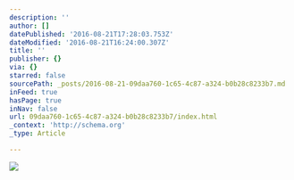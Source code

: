 ```yaml
---
description: ''
author: []
datePublished: '2016-08-21T17:28:03.753Z'
dateModified: '2016-08-21T16:24:00.307Z'
title: ''
publisher: {}
via: {}
starred: false
sourcePath: _posts/2016-08-21-09daa760-1c65-4c87-a324-b0b28c8233b7.md
inFeed: true
hasPage: true
inNav: false
url: 09daa760-1c65-4c87-a324-b0b28c8233b7/index.html
_context: 'http://schema.org'
_type: Article

---
```

![](https://the-grid-user-content.s3-us-west-2.amazonaws.com/c260f1fa-7ac8-4a72-aece-e5d5b621e3c0.jpg)